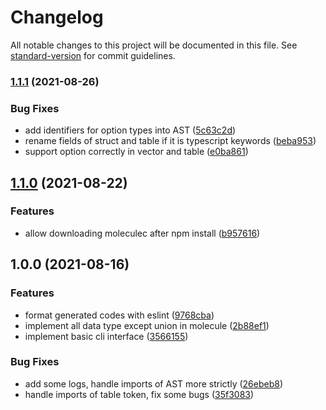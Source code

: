 # Changelog

All notable changes to this project will be documented in this file. See [standard-version](https://github.com/conventional-changelog/standard-version) for commit guidelines.

### [1.1.1](https://github.com/linkdesu/moleculejs/compare/v1.1.0...v1.1.1) (2021-08-26)


### Bug Fixes

* add identifiers for option types into AST ([5c63c2d](https://github.com/linkdesu/moleculejs/commit/5c63c2d1591156f9f2ae1dedcf3c69eebddbe26f))
* rename fields of struct and table if it is typescript keywords ([beba953](https://github.com/linkdesu/moleculejs/commit/beba9533b5802183b63515b724c41ee572e24f8c))
* support option correctly in vector and table ([e0ba861](https://github.com/linkdesu/moleculejs/commit/e0ba8612d1a9431c8525a5e6e8e7a10e3bc29531))

## [1.1.0](https://github.com/linkdesu/moleculejs/compare/v1.0.0...v1.1.0) (2021-08-22)


### Features

* allow downloading moleculec after npm install ([b957616](https://github.com/linkdesu/moleculejs/commit/b95761696bb956c2059a07a3adaecd1335ee28e3))

## 1.0.0 (2021-08-16)


### Features

* format generated codes with eslint ([9768cba](https://github.com/linkdesu/moleculejs/commit/9768cba85619475204663f9585ed12580e676d29))
* implement all data type except union in molecule ([2b88ef1](https://github.com/linkdesu/moleculejs/commit/2b88ef1e682edab4dcfa4e0a0c26e32a8c7e2ed4))
* implement basic cli interface ([3566155](https://github.com/linkdesu/moleculejs/commit/35661555cdb0f6daa8f8be8a0a8aa17774e75d81))


### Bug Fixes

* add some logs, handle imports of AST more strictly ([26ebeb8](https://github.com/linkdesu/moleculejs/commit/26ebeb8ed37e2d6aded5f5490288f24533b0b093))
* handle imports of table token, fix some bugs ([35f3083](https://github.com/linkdesu/moleculejs/commit/35f308380e07540c2efab1916b0e5638615c7eef))
